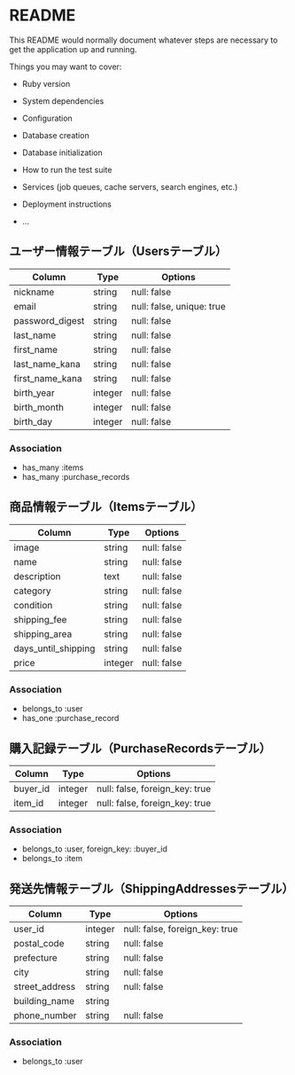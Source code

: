 # README

This README would normally document whatever steps are necessary to get the
application up and running.

Things you may want to cover:

* Ruby version

* System dependencies

* Configuration

* Database creation

* Database initialization

* How to run the test suite

* Services (job queues, cache servers, search engines, etc.)

* Deployment instructions

* ...
## ユーザー情報テーブル（Usersテーブル）

|Column|Type|Options|
|------|----|-------|
|nickname|string|null: false|
|email|string|null: false, unique: true|
|password_digest|string|null: false|
|last_name|string|null: false|
|first_name|string|null: false|
|last_name_kana|string|null: false|
|first_name_kana|string|null: false|
|birth_year|integer|null: false|
|birth_month|integer|null: false|
|birth_day|integer|null: false|

### Association
- has_many :items
- has_many :purchase_records

## 商品情報テーブル（Itemsテーブル）

|Column|Type|Options|
|------|----|-------|
|image|string|null: false|
|name|string|null: false|
|description|text|null: false|
|category|string|null: false|
|condition|string|null: false|
|shipping_fee|string|null: false|
|shipping_area|string|null: false|
|days_until_shipping|string|null: false|
|price|integer|null: false|

### Association
- belongs_to :user
- has_one :purchase_record

## 購入記録テーブル（PurchaseRecordsテーブル）

|Column|Type|Options|
|------|----|-------|
|buyer_id|integer|null: false, foreign_key: true|
|item_id|integer|null: false, foreign_key: true|

### Association
- belongs_to :user, foreign_key: :buyer_id
- belongs_to :item

## 発送先情報テーブル（ShippingAddressesテーブル）

|Column|Type|Options|
|------|----|-------|
|user_id|integer|null: false, foreign_key: true|
|postal_code|string|null: false|
|prefecture|string|null: false|
|city|string|null: false|
|street_address|string|null: false|
|building_name|string||
|phone_number|string|null: false|

### Association
- belongs_to :user
